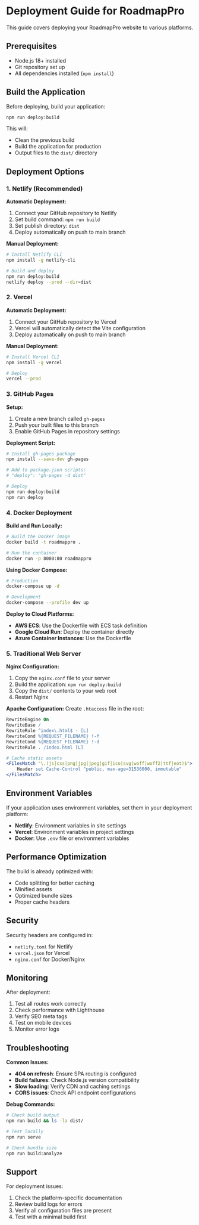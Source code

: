 # Deployment Guide for RoadmapPro

This guide covers deploying your RoadmapPro website to various platforms.

## Prerequisites

- Node.js 18+ installed
- Git repository set up
- All dependencies installed (`npm install`)

## Build the Application

Before deploying, build your application:

```bash
npm run deploy:build
```

This will:
- Clean the previous build
- Build the application for production
- Output files to the `dist/` directory

## Deployment Options

### 1. Netlify (Recommended)

**Automatic Deployment:**
1. Connect your GitHub repository to Netlify
2. Set build command: `npm run build`
3. Set publish directory: `dist`
4. Deploy automatically on push to main branch

**Manual Deployment:**
```bash
# Install Netlify CLI
npm install -g netlify-cli

# Build and deploy
npm run deploy:build
netlify deploy --prod --dir=dist
```

### 2. Vercel

**Automatic Deployment:**
1. Connect your GitHub repository to Vercel
2. Vercel will automatically detect the Vite configuration
3. Deploy automatically on push to main branch

**Manual Deployment:**
```bash
# Install Vercel CLI
npm install -g vercel

# Deploy
vercel --prod
```

### 3. GitHub Pages

**Setup:**
1. Create a new branch called `gh-pages`
2. Push your built files to this branch
3. Enable GitHub Pages in repository settings

**Deployment Script:**
```bash
# Install gh-pages package
npm install --save-dev gh-pages

# Add to package.json scripts:
# "deploy": "gh-pages -d dist"

# Deploy
npm run deploy:build
npm run deploy
```

### 4. Docker Deployment

**Build and Run Locally:**
```bash
# Build the Docker image
docker build -t roadmappro .

# Run the container
docker run -p 8080:80 roadmappro
```

**Using Docker Compose:**
```bash
# Production
docker-compose up -d

# Development
docker-compose --profile dev up
```

**Deploy to Cloud Platforms:**
- **AWS ECS**: Use the Dockerfile with ECS task definition
- **Google Cloud Run**: Deploy the container directly
- **Azure Container Instances**: Use the Dockerfile

### 5. Traditional Web Server

**Nginx Configuration:**
1. Copy the `nginx.conf` file to your server
2. Build the application: `npm run deploy:build`
3. Copy the `dist/` contents to your web root
4. Restart Nginx

**Apache Configuration:**
Create `.htaccess` file in the root:
```apache
RewriteEngine On
RewriteBase /
RewriteRule ^index\.html$ - [L]
RewriteCond %{REQUEST_FILENAME} !-f
RewriteCond %{REQUEST_FILENAME} !-d
RewriteRule . /index.html [L]

# Cache static assets
<FilesMatch "\.(js|css|png|jpg|jpeg|gif|ico|svg|woff|woff2|ttf|eot)$">
    Header set Cache-Control "public, max-age=31536000, immutable"
</FilesMatch>
```

## Environment Variables

If your application uses environment variables, set them in your deployment platform:

- **Netlify**: Environment variables in site settings
- **Vercel**: Environment variables in project settings
- **Docker**: Use `.env` file or environment variables

## Performance Optimization

The build is already optimized with:
- Code splitting for better caching
- Minified assets
- Optimized bundle sizes
- Proper cache headers

## Security

Security headers are configured in:
- `netlify.toml` for Netlify
- `vercel.json` for Vercel
- `nginx.conf` for Docker/Nginx

## Monitoring

After deployment:
1. Test all routes work correctly
2. Check performance with Lighthouse
3. Verify SEO meta tags
4. Test on mobile devices
5. Monitor error logs

## Troubleshooting

**Common Issues:**
- **404 on refresh**: Ensure SPA routing is configured
- **Build failures**: Check Node.js version compatibility
- **Slow loading**: Verify CDN and caching settings
- **CORS issues**: Check API endpoint configurations

**Debug Commands:**
```bash
# Check build output
npm run build && ls -la dist/

# Test locally
npm run serve

# Check bundle size
npm run build:analyze
```

## Support

For deployment issues:
1. Check the platform-specific documentation
2. Review build logs for errors
3. Verify all configuration files are present
4. Test with a minimal build first 